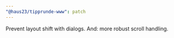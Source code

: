 ```yaml
---
"@haus23/tipprunde-www": patch
---
```


Prevent layout shift with dialogs. And: more robust scroll handling.
